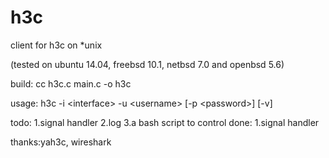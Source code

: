 h3c
===

client for h3c on *unix

(tested on ubuntu 14.04, freebsd 10.1, netbsd 7.0 and openbsd 5.6)

build: cc h3c.c main.c -o h3c

usage: h3c -i \<interface\> -u \<username\> [-p \<password\>] [-v]

todo: 1.signal handler 2.log 3.a bash script to control
done: 1.signal handler

thanks:yah3c, wireshark
